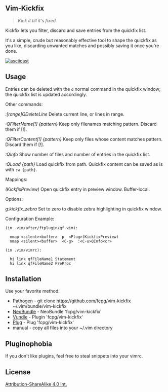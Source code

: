 Vim-Kickfix
------------

> _Kick it till it's fixed._

Kickfix lets you filter, discard and save entries from the quickfix list.

It's a simple, crude but reasonably effective tool to shape the quickfix as
you like, discarding unwanted matches and possibly saving it once you're done.

[![asciicast](https://asciinema.org/a/iIfNKV7cK1UqdBnSAhoZksNLe.png)](https://asciinema.org/a/iIfNKV7cK1UqdBnSAhoZksNLe)

Usage
------
Entries can be deleted with the `d` normal command in the quickfix window; the
quickfix list is updated accordingly.

Other commands:

*:[range]QDeleteLine*
Delete current line, or lines in range.

*:QFilterName[!] {pattern}*
Keep only filenames matching pattern. Discard them if [!].

*:QFilterContent[!] {pattern}*
Keep only files whose content matches pattern. Discard them if [!].

*:QInfo*
Show number of files and number of entries in the quickfix list.

*:QLoad {path}*
Load quickfix from path. Quickfix content can be saved as is with `:w {path}`.

Mappings:

*<Plug>(KickfixPreview)*
Open quickfix entry in preview window. Buffer-local.

Options:

*g:kickfix_zebra*
Set to zero to disable zebra highlighting in quickfix window.

Configuration Example:

```
(in .vim/after/ftplugin/qf.vim):

  nmap <silent><buffer>  p  <Plug>(KickfixPreview)
  nmap <silent><buffer>  <C-g>  :<C-u>QInfo<cr>

(in .vim/vimrc):

  hi link qfFileName1 Statement
  hi link qfFileName2 PreProc
```

Installation
-------------
Use your favorite method:
*  [Pathogen][1] - git clone https://github.com/fcpg/vim-kickfix ~/.vim/bundle/vim-kickfix
*  [NeoBundle][2] - NeoBundle 'fcpg/vim-kickfix'
*  [Vundle][3] - Plugin 'fcpg/vim-kickfix'
*  [Plug][4] - Plug 'fcpg/vim-kickfix'
*  manual - copy all files into your ~/.vim directory

Pluginophobia
--------------

If you don't like plugins, feel free to steal snippets into your vimrc.

License
--------
[Attribution-ShareAlike 4.0 Int.](https://creativecommons.org/licenses/by-sa/4.0/)

[1]: https://github.com/tpope/vim-pathogen
[2]: https://github.com/Shougo/neobundle.vim
[3]: https://github.com/gmarik/vundle
[4]: https://github.com/junegunn/vim-plug
